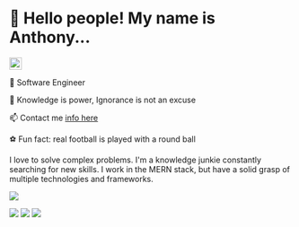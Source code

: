 <!-- ### Hi there 👋, my name is Anthony -->
<h1> 👋 Hello people! My name is Anthony...
<!-- <img src='https://api.visitorbadge.io/api/visitors?path=https%3A%2F%2Fgithub.com%2FanthonyBosek&countColor=%232ccce4&style=flat' height='22'> -->
</h1>

<img src='https://img.shields.io/github/followers/anthonyBosek?label=Followers&style=social' height='22'>

💼 Software Engineer

🌱 Knowledge is power, Ignorance is not an excuse

📫 Contact me [info here](anthony.bosek@gmail.com)

⚽ Fun fact: real football is played with a round ball
  
<div>
<p width="300">I love to solve complex problems. I'm a knowledge junkie constantly searching for new skills. I work in the MERN stack, but have a solid grasp of multiple technologies and frameworks.</p>
<div>
<img src="https://github-readme-stats.vercel.app/api?username=anthonyBosek&count_private=true&show_icons=true&theme=dracula)](https://github.com/anuraghazra/github-readme-stats">  
</div>
</div>



<!-- #### I'm a Software Engineer -->



<!-- JS | Jquery | HTML | CSS | MaterialUI | Tailwind | AntDesign | Bootstrap -->
<!-- 
REACT | REDUX | Redux/toolkit | NODE | EXPRESS | MongoDB | Mongoose |  D3 | NIVO -->



![](https://github-profile-summary-cards.vercel.app/api/cards/profile-details?username=anthonyBosek&count_private=true&theme=dracula)
![](https://github-profile-summary-cards.vercel.app/api/cards/stats?username=anthonyBosek&count_private=true&theme=dracula)
![](http://github-profile-summary-cards.vercel.app/api/cards/productive-time?username=anthonyBosek&count_private=true&theme=dracula&utcOffset=8)







<!-- ### Hi there, I'm Anthony... 👋
[![Anurag's GitHub stats](https://github-readme-stats.vercel.app/api?username=anthonyBosek&count_private=true&show_icons=true&theme=dracula)](https://github.com/anuraghazra/github-readme-stats) -->
<!-- [![Top Langs](https://github-readme-stats.vercel.app/api/top-langs/?username=anthonyBosek)](https://github.com/anuraghazra/github-readme-stats) -->
<!--
**anthonyBosek/anthonyBosek** is a ✨ _special_ ✨ repository because its `README.md` (this file) appears on your GitHub profile.

Here are some ideas to get you started:

- 🔭 I’m currently working on ...
- 🌱 I’m currently learning ...
- 👯 I’m looking to collaborate on ...
- 🤔 I’m looking for help with ...
- 💬 Ask me about ...
- 📫 How to reach me: ...
- 😄 Pronouns: ...
- ⚡ Fun fact: ...
-->
